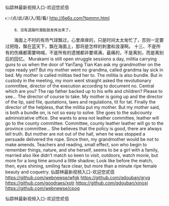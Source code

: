 
仙踪林最新视频入口-欢迎您贰佰




👉/点/此/进/入/观/看/ http://6e6s.com?tpmmn.html




		8、没有退路时潜能就发挥出来了。
　　海面上不时的有热气球飘过，心里痒痒的，只是时间太太匆忙了，否则一定要过把隐，飘在蓝天下，飘在海面上，那将是怎样的刺激和浪漫啊。
	十三、不是所有的伤痛都需要呐喊，不是所有的遗憾都非要填满，最痛的，不是离别，而是离别后的回忆。
Murakami is still open struggle sessions a day, militia carrying guns to us when the door of YanTang Tian Kan ask my grandmother on the rope ready yet?
But my mother went no grandma, called grandma lay sick in bed.
My mother is called militias tied her to.
The militia is also bundle.
But in custody in the meeting, my mom went straight asked the revolutionary committee, director of the execution according to document no. Central which are you?
The rap father backed up to his wife and children?
Please to see...
The director of course to take.
My mother is going up and the director of the lip, said file, quotations, laws and regulations, tit for tat.
Finally the director of the helpless, that the militia put my mother.
But my mother said, is both a bundle on, is not so easy to solve.
She goes to the subcounty administrative office.
She wants to area not leather committee, leather will go to the county committee.
Committee, county leather leather will go to the province committee...
She believes that the policy is good, there are always tell truth.
But mother are not out of the hall, when he was stopped a persuade delivered the rope.
Since then, my grandmother would be not to make amends.
Teachers and reading, small effect, son who begin to remember things, nature, and she herself, seems to be a girl with a family, married also like didn't match so keen to visit, outdoors, watch movie, but more for a long time around a little shadow;
Look like before the match, then, eyes shining, smiling face clear, but more than a minute ripe female beauty and coquetry.
仙踪林最新视频入口-欢迎您贰佰 https://github.com/webnewse/wfgk
https://github.com/qdouban/gryq
https://github.com/goodraes/xotr
https://github.com/qdouban/xinosj
https://github.com/webnewse/cpog





仙踪林最新视频入口-欢迎您贰佰

